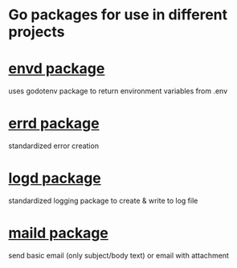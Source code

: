 # Go packages for use in different projects
# [envd package](/z_docs/envd.md)
uses godotenv package to return environment variables from .env
# [errd package](/z_docs/errd.md)
standardized error creation
# [logd package](/z_docs/logd.md)
standardized logging package to create & write to log file
# [maild package](/z_docs/maild.md)
send basic email (only subject/body text) or email with attachment  